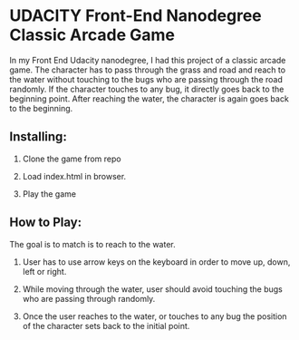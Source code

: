 # UDACITY Front-End Nanodegree Classic Arcade Game

In my Front End Udacity nanodegree, I had this project of a classic arcade game. The character has to pass through the grass and road and reach to the water without touching to the bugs who are passing through the road randomly. If the character touches to any bug, it directly goes back to the beginning point. After reaching the water, the character is again goes back to the beginning.


## Installing:

1. Clone the game from repo

2. Load index.html in browser.

3. Play the game


## How to Play:
The goal is to match is to reach to the water.

1. User has to use arrow keys on the keyboard in order to move up, down, left or right.

2. While moving through the water, user should avoid touching the bugs who are passing through randomly.

3. Once the user reaches to the water, or touches to any bug the position of the character sets back to the initial point.
